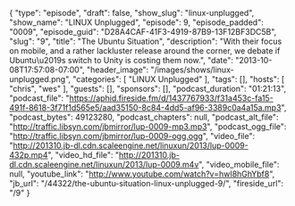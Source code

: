 {
  "type": "episode",
  "draft": false,
  "show_slug": "linux-unplugged",
  "show_name": "LINUX Unplugged",
  "episode": 9,
  "episode_padded": "0009",
  "episode_guid": "D28A4CAF-41F3-4919-87B9-13F12BF3DC5B",
  "slug": "9",
  "title": "The Ubuntu Situation",
  "description": "With their focus on mobile, and a rather lackluster release around the corner, we debate if Ubuntu\u2019s switch to Unity is costing them now.",
  "date": "2013-10-08T17:57:08-07:00",
  "header_image": "/images/shows/linux-unplugged.png",
  "categories": [
    "LINUX Unplugged"
  ],
  "tags": [],
  "hosts": [
    "chris",
    "wes"
  ],
  "guests": [],
  "sponsors": [],
  "podcast_duration": "01:21:13",
  "podcast_file": "https://aphid.fireside.fm/d/1437767933/f31a453c-fa15-491f-8618-3f71f1d565e5/aad35150-8c84-4dd5-af96-3389c0a4a15a.mp3",
  "podcast_bytes": 49123280,
  "podcast_chapters": null,
  "podcast_alt_file": "http://traffic.libsyn.com/jbmirror/lup-0009-mp3.mp3",
  "podcast_ogg_file": "http://traffic.libsyn.com/jbmirror/lup-0009-ogg.ogg",
  "video_file": "http://201310.jb-dl.cdn.scaleengine.net/linuxun/2013/lup-0009-432p.mp4",
  "video_hd_file": "http://201310.jb-dl.cdn.scaleengine.net/linuxun/2013/lup-0009.m4v",
  "video_mobile_file": null,
  "youtube_link": "http://www.youtube.com/watch?v=hwI8hGhYbf8",
  "jb_url": "/44322/the-ubuntu-situation-linux-unplugged-9/",
  "fireside_url": "/9"
}

